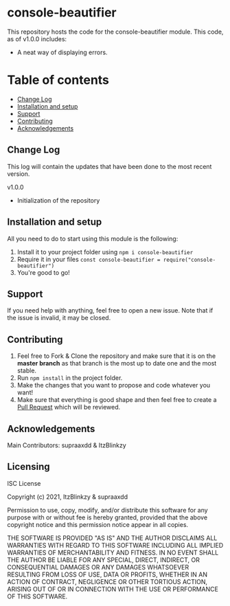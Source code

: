 # console-beautifier                 

This repository hosts the code for the console-beautifier module.
This code, as of v1.0.0 includes:

- A neat way of displaying errors.

# Table of contents

- [Change Log](https://github.com/ItzBlinkzy/console-beautifier/#change-log)
- [Installation and setup](https://github.com/ItzBlinkzy/console-beautifier/#installation-and-setup)
- [Support](https://github.com/ItzBlinkzy/console-beautifier/#support)
- [Contributing](https://github.comItzBlinkzy/console-beautifier/#contributing)
- [Acknowledgements](https://github.com/ItzBlinkzy/console-beautifier/#acknowledgements)

## Change Log

This log will contain the updates that have been done to the most recent version.

v1.0.0

- Initialization of the repository


## Installation and setup

All you need to do to start using this module is the following:

1. Install it to your project folder using `npm i console-beautifier`
2. Require it in your files `const console-beautifier = require("console-beautifier")`
3. You're good to go!

## Support

If you need help with anything, feel free to open a new issue. Note that if the issue is invalid, it may be closed.

## Contributing

1. Feel free to Fork & Clone the repository and make sure that it is on the __master branch__ as that branch is the most up to date one and the most stable.
2. Run `npm install` in the project folder.
3. Make the changes that you want to propose and code whatever you want!
4. Make sure that everything is good shape and then feel free to create a [Pull Request](https://github.com/ItzBlinkzy/console-beautifier/compare) which will be reviewed.

## Acknowledgements

Main Contributors: supraaxdd & ItzBlinkzy

## Licensing	

ISC License	

Copyright (c) 2021, ItzBlinkzy & supraaxdd	

Permission to use, copy, modify, and/or distribute this software for any purpose with or without fee is hereby granted, provided that the above	copyright notice and this permission notice appear in all copies.	

THE SOFTWARE IS PROVIDED "AS IS" AND THE AUTHOR DISCLAIMS ALL WARRANTIES WITH REGARD TO THIS SOFTWARE INCLUDING ALL IMPLIED WARRANTIES OF	MERCHANTABILITY AND FITNESS. IN NO EVENT SHALL THE AUTHOR BE LIABLE FOR	ANY SPECIAL, DIRECT, INDIRECT, OR CONSEQUENTIAL DAMAGES OR ANY DAMAGES WHATSOEVER RESULTING FROM LOSS OF USE, DATA OR PROFITS, WHETHER IN AN ACTION OF CONTRACT, NEGLIGENCE OR OTHER TORTIOUS ACTION, ARISING OUT OF OR IN CONNECTION WITH THE USE OR PERFORMANCE OF THIS SOFTWARE.
